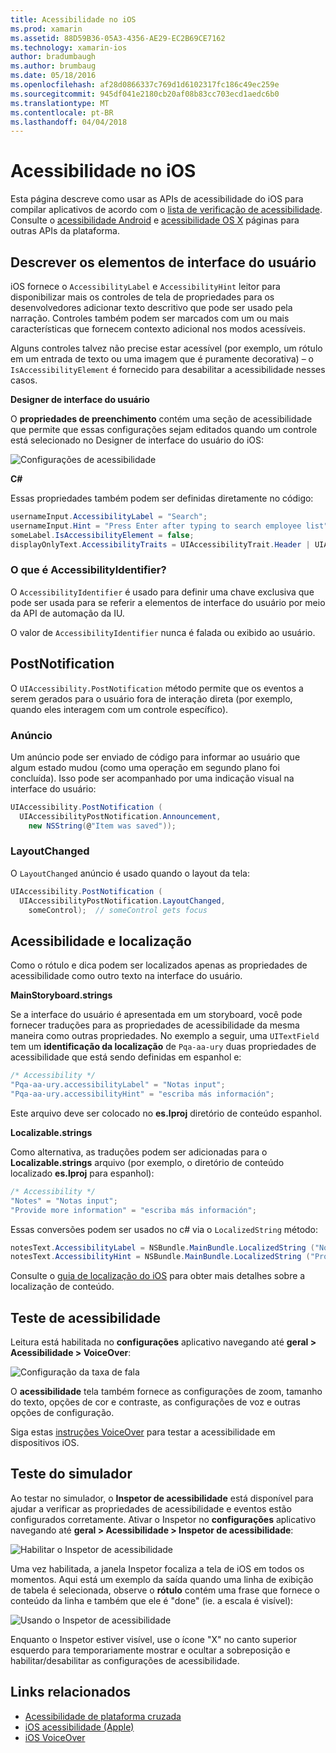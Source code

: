 ```yaml
---
title: Acessibilidade no iOS
ms.prod: xamarin
ms.assetid: 88D59B36-05A3-4356-AE29-EC2B69CE7162
ms.technology: xamarin-ios
author: bradumbaugh
ms.author: brumbaug
ms.date: 05/18/2016
ms.openlocfilehash: af28d0866337c769d1d6102317fc186c49ec259e
ms.sourcegitcommit: 945df041e2180cb20af08b83cc703ecd1aedc6b0
ms.translationtype: MT
ms.contentlocale: pt-BR
ms.lasthandoff: 04/04/2018
---
```

# <a name="accessibility-on-ios"></a>Acessibilidade no iOS

Esta página descreve como usar as APIs de acessibilidade do iOS para compilar aplicativos de acordo com o [lista de verificação de acessibilidade](~/cross-platform/app-fundamentals/accessibility.md).
Consulte o [acessibilidade Android](~/android/app-fundamentals/accessibility.md) e [acessibilidade OS X](~/mac/app-fundamentals/accessibility.md) páginas para outras APIs da plataforma.

## <a name="describing-ui-elements"></a>Descrever os elementos de interface do usuário

iOS fornece o `AccessibilityLabel` e `AccessibilityHint` leitor para disponibilizar mais os controles de tela de propriedades para os desenvolvedores adicionar texto descritivo que pode ser usado pela narração. Controles também podem ser marcados com um ou mais características que fornecem contexto adicional nos modos acessíveis.

Alguns controles talvez não precise estar acessível (por exemplo, um rótulo em um entrada de texto ou uma imagem que é puramente decorativa) – o `IsAccessibilityElement` é fornecido para desabilitar a acessibilidade nesses casos.

**Designer de interface do usuário**

O **propriedades de preenchimento** contém uma seção de acessibilidade que permite que essas configurações sejam editados quando um controle está selecionado no Designer de interface do usuário do iOS:

![](accessibility-images/ios-designer-sml.png "Configurações de acessibilidade")

**C#**

Essas propriedades também podem ser definidas diretamente no código:

```csharp
usernameInput.AccessibilityLabel = "Search";
usernameInput.Hint = "Press Enter after typing to search employee list";
someLabel.IsAccessibilityElement = false;
displayOnlyText.AccessibilityTraits = UIAccessibilityTrait.Header | UIAccessibilityTrait.Selected;
```

### <a name="what-is-accessibilityidentifier"></a>O que é AccessibilityIdentifier?

O `AccessibilityIdentifier` é usado para definir uma chave exclusiva que pode ser usada para se referir a elementos de interface do usuário por meio da API de automação da IU.

O valor de `AccessibilityIdentifier` nunca é falada ou exibido ao usuário.

<a name="postnotification" />

## <a name="postnotification"></a>PostNotification

O `UIAccessibility.PostNotification` método permite que os eventos a serem gerados para o usuário fora de interação direta (por exemplo, quando eles interagem com um controle específico).

### <a name="announcement"></a>Anúncio

Um anúncio pode ser enviado de código para informar ao usuário que algum estado mudou (como uma operação em segundo plano foi concluída). Isso pode ser acompanhado por uma indicação visual na interface do usuário:

```csharp
UIAccessibility.PostNotification (
  UIAccessibilityPostNotification.Announcement,
    new NSString(@"Item was saved"));
```

### <a name="layoutchanged"></a>LayoutChanged

O `LayoutChanged` anúncio é usado quando o layout da tela:

```csharp
UIAccessibility.PostNotification (
  UIAccessibilityPostNotification.LayoutChanged,
    someControl);  // someControl gets focus
```


## <a name="accessibility-and-localization"></a>Acessibilidade e localização

Como o rótulo e dica podem ser localizados apenas as propriedades de acessibilidade como outro texto na interface do usuário.

**MainStoryboard.strings**

Se a interface do usuário é apresentada em um storyboard, você pode fornecer traduções para as propriedades de acessibilidade da mesma maneira como outras propriedades. No exemplo a seguir, uma `UITextField` tem um **identificação da localização** de `Pqa-aa-ury` duas propriedades de acessibilidade que está sendo definidas em espanhol e:

```csharp
/* Accessibility */
"Pqa-aa-ury.accessibilityLabel" = "Notas input";
"Pqa-aa-ury.accessibilityHint" = "escriba más información";
```

Este arquivo deve ser colocado no **es.lproj** diretório de conteúdo espanhol.

**Localizable.strings**

Como alternativa, as traduções podem ser adicionadas para o **Localizable.strings** arquivo (por exemplo, o diretório de conteúdo localizado **es.lproj** para espanhol):

```csharp
/* Accessibility */
"Notes" = "Notas input";
"Provide more information" = "escriba más información";
```

Essas conversões podem ser usados no c# via o `LocalizedString` método:

```csharp
notesText.AccessibilityLabel = NSBundle.MainBundle.LocalizedString ("Notes", "");
notesText.AccessibilityHint = NSBundle.MainBundle.LocalizedString ("Provide more information", "");
```

Consulte o [guia de localização do iOS](~/ios/app-fundamentals/localization/index.md) para obter mais detalhes sobre a localização de conteúdo.

<a name="testing" />

## <a name="testing-accessibility"></a>Teste de acessibilidade

Leitura está habilitada no **configurações** aplicativo navegando até **geral > Acessibilidade > VoiceOver**:

![](accessibility-images/settings-sml.png "Configuração da taxa de fala")

O **acessibilidade** tela também fornece as configurações de zoom, tamanho do texto, opções de cor e contraste, as configurações de voz e outras opções de configuração.

Siga estas [instruções VoiceOver](https://developer.apple.com/library/ios/technotes/TestingAccessibilityOfiOSApps/TestAccessibilityonYourDevicewithVoiceOver/TestAccessibilityonYourDevicewithVoiceOver.html) para testar a acessibilidade em dispositivos iOS.


## <a name="simulator-testing"></a>Teste do simulador

Ao testar no simulador, o **Inspetor de acessibilidade** está disponível para ajudar a verificar as propriedades de acessibilidade e eventos estão configurados corretamente. Ativar o Inspetor no **configurações** aplicativo navegando até **geral > Acessibilidade > Inspetor de acessibilidade**:

![](accessibility-images/settings-inspector-sml.png "Habilitar o Inspetor de acessibilidade")

Uma vez habilitada, a janela Inspetor focaliza a tela de iOS em todos os momentos.
Aqui está um exemplo da saída quando uma linha de exibição de tabela é selecionada, observe o **rótulo** contém uma frase que fornece o conteúdo da linha e também que ele é "done" (ie. a escala é visível):

![](accessibility-images/tableview-a11y-sml.png "Usando o Inspetor de acessibilidade")

Enquanto o Inspetor estiver visível, use o ícone "X" no canto superior esquerdo para temporariamente mostrar e ocultar a sobreposição e habilitar/desabilitar as configurações de acessibilidade.



## <a name="related-links"></a>Links relacionados

- [Acessibilidade de plataforma cruzada](~/cross-platform/app-fundamentals/accessibility.md)
- [iOS acessibilidade (Apple)](https://developer.apple.com/library/ios/documentation/UserExperience/Conceptual/iPhoneAccessibility/Accessibility_on_iPhone/Accessibility_on_iPhone.html)
- [iOS VoiceOver](http://www.apple.com/accessibility/ios/voiceover/)
